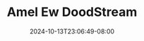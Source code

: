--- 
title: "Amel Ew  DoodStream"
description: "   video bokep Amel Ew  DoodStream simontok durasi panjang  "
date: 2024-10-13T23:06:49-08:00
file_code: "uyjx04h8lfy4"
draft: false
cover: "umaijor0qm9yn93v.jpg"
tags: ["Amel", "DoodStream", "bokep-indo", "bokep-viral", "bokep-ig"]
length: 1562
fld_id: "1482658"
foldername: "Amel clumsy"
categories: ["Amel clumsy"]
views: 0
---